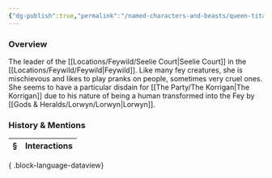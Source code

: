 ```yaml
---
{"dg-publish":true,"permalink":"/named-characters-and-beasts/queen-titania/","tags":["NPC"],"updated":"2025-06-10T19:04:24.861+01:00"}
---
```



### Overview
The leader of the [[Locations/Feywild/Seelie Court\|Seelie Court]] in the [[Locations/Feywild/Feywild\|Feywild]]. Like many fey creatures, she is mischievous and likes to play pranks on people, sometimes very cruel ones. She seems to have a particular disdain for [[The Party/The Korrigan\|The Korrigan]] due to his nature of being a human transformed into the Fey by [[Gods & Heralds/Lorwyn/Lorwyn\|Lorwyn]].

### History & Mentions
| § | Interactions |
| - | ------------ |

{ .block-language-dataview}
